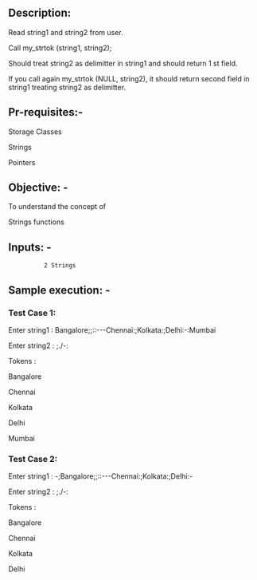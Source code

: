## Description:

Read string1 and string2 from user.

Call my_strtok (string1, string2);

Should treat string2 as delimitter in string1 and should return 1 st field.

If you call again my_strtok (NULL, string2), it should return second field in string1 treating string2 as delimitter.

## Pr-requisites:-

Storage Classes

Strings

Pointers
## Objective: -

To understand the concept of

Strings functions
## Inputs: -
              2 Strings
## Sample execution: -
### Test Case 1:
Enter string1 : Bangalore;;::---Chennai:;Kolkata:;Delhi:-:Mumbai

Enter string2 : ;./-:

Tokens :

Bangalore

Chennai

Kolkata

Delhi

Mumbai

### Test Case 2:
Enter string1 : -;Bangalore;;::---Chennai:;Kolkata:;Delhi:-

Enter string2 : ;./-:

Tokens :

Bangalore

Chennai

Kolkata

Delhi
